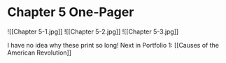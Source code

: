 # Chapter 5 One-Pager
![[Chapter 5-1.jpg]]
![[Chapter 5-2.jpg]]
![[Chapter 5-3.jpg]]

I have no idea why these print so long!
Next in Portfolio 1: [[Causes of the American Revolution]]